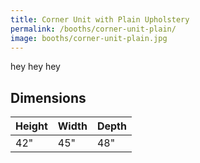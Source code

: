 ```yaml
---
title: Corner Unit with Plain Upholstery
permalink: /booths/corner-unit-plain/
image: booths/corner-unit-plain.jpg
---
```


hey hey hey


## Dimensions

Height | Width | Depth
-------|-------|------
42"    | 45"   | 48"